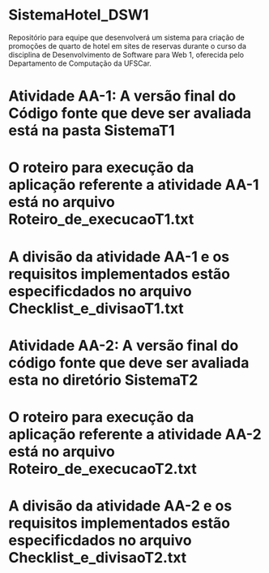 # SistemaHotel_DSW1
Repositório para equipe que desenvolverá um sistema para criação de promoções de quarto de hotel em sites de reservas durante o curso da disciplina de Desenvolvimento de Software para Web 1, oferecida pelo Departamento de Computação da UFSCar.

# Atividade AA-1: A versão final do Código fonte que deve ser avaliada está na pasta SistemaT1
# O roteiro para execução da aplicação referente a atividade AA-1 está no arquivo Roteiro_de_execucaoT1.txt
# A divisão da atividade AA-1 e os requisitos implementados estão especificdados no arquivo Checklist_e_divisaoT1.txt


# Atividade AA-2: A versão final do código fonte que deve ser avaliada esta no diretório SistemaT2
# O roteiro para execução da aplicação referente a atividade AA-2 está no arquivo Roteiro_de_execucaoT2.txt
# A divisão da atividade AA-2 e os requisitos implementados estão especificdados no arquivo Checklist_e_divisaoT2.txt
